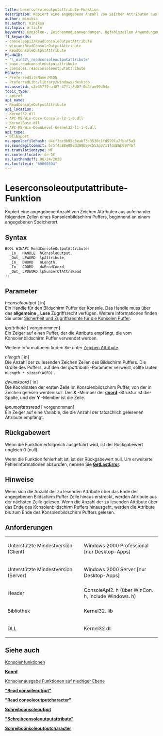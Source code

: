 ```yaml
---
title: Leserconsoleoutputattribute-Funktion
description: Kopiert eine angegebene Anzahl von Zeichen Attributen aus aufeinander folgenden Zellen eines Konsolenbildschirm Puffers, beginnend an einem angegebenen Speicherort.
author: miniksa
ms.author: miniksa
ms.topic: article
keywords: Konsolen-, Zeichenmodusanwendungen, Befehlszeilen Anwendungen, Terminalanwendungen, Konsolen-API
f1_keywords:
- consoleapi2/ReadConsoleOutputAttribute
- wincon/ReadConsoleOutputAttribute
- ReadConsoleOutputAttribute
MS-HAID:
- '\_win32\_readconsoleoutputattribute'
- base.readconsoleoutputattribute
- consoles.readconsoleoutputattribute
MSHAttr:
- PreferredSiteName:MSDN
- PreferredLib:/library/windows/desktop
ms.assetid: c3e35779-a487-47f1-8d07-0d5fae99d54a
topic_type:
- apiref
api_name:
- ReadConsoleOutputAttribute
api_location:
- Kernel32.dll
- API-MS-Win-Core-Console-l2-1-0.dll
- KernelBase.dll
- API-MS-Win-DownLevel-Kernel32-l1-1-0.dll
api_type:
- DllExport
ms.openlocfilehash: d4cf3ac9b85c3eab73c3530c1fd9991a7fbbf5a5
ms.sourcegitcommit: b75f4688e080d300b80c552d0711fdd86b9974bf
ms.translationtype: MT
ms.contentlocale: de-DE
ms.lasthandoff: 08/24/2020
ms.locfileid: "89060394"
---
```

# <a name="readconsoleoutputattribute-function"></a>Leserconsoleoutputattribute-Funktion


Kopiert eine angegebene Anzahl von Zeichen Attributen aus aufeinander folgenden Zellen eines Konsolenbildschirm Puffers, beginnend an einem angegebenen Speicherort.

<a name="syntax"></a>Syntax
------

```C
BOOL WINAPI ReadConsoleOutputAttribute(
  _In_  HANDLE  hConsoleOutput,
  _Out_ LPWORD  lpAttribute,
  _In_  DWORD   nLength,
  _In_  COORD   dwReadCoord,
  _Out_ LPDWORD lpNumberOfAttrsRead
);
```

<a name="parameters"></a>Parameter
----------

*hconsoleoutput* \[ in\]  
Ein Handle für den Bildschirm Puffer der Konsole. Das Handle muss über das **allgemeine \_ Lese** Zugriffsrecht verfügen. Weitere Informationen finden Sie unter [Sicherheit und Zugriffsrechte für die Konsolen Puffer](console-buffer-security-and-access-rights.md).

*lpattribute* \[ vorgenommen\]  
Ein Zeiger auf einen Puffer, der die Attribute empfängt, die vom Konsolenbildschirm Puffer verwendet werden.

Weitere Informationen finden Sie unter [Zeichen Attribute](console-screen-buffers.md#_win32_font_attributes).

*nlength* \[ in\]  
Die Anzahl der zu lesenden Zeichen Zellen des Bildschirm Puffers. Die Größe des Puffers, auf den der *lpattribute* -Parameter verweist, sollte lauten `nLength * sizeof(WORD)` .

*dwumkoord* \[ in\]  
Die Koordinaten der ersten Zelle im Konsolenbildschirm Puffer, von der in Zeichen gelesen werden soll. Der **X** -Member der [**coord**](coord-str.md) -Struktur ist die-Spalte, und der **Y** -Member ist die Zeile.

*lpnumofattrsread* \[ vorgenommen\]  
Ein Zeiger auf eine Variable, die die Anzahl der tatsächlich gelesenen Attribute empfängt.

<a name="return-value"></a>Rückgabewert
------------

Wenn die Funktion erfolgreich ausgeführt wird, ist der Rückgabewert ungleich 0 (null).

Wenn die Funktion fehlerhaft ist, ist der Rückgabewert null. Um erweiterte Fehlerinformationen abzurufen, nennen Sie [**GetLastError**](https://msdn.microsoft.com/library/windows/desktop/ms679360).

<a name="remarks"></a>Hinweise
-------

Wenn sich die Anzahl der zu lesenden Attribute über das Ende der angegebenen Bildschirm Puffer Zeile hinaus erstreckt, werden Attribute aus der nächsten Zeile gelesen. Wenn die Anzahl der zu lesenden Attribute über das Ende des Konsolenbildschirm Puffers hinausgeht, werden die Attribute bis zum Ende des Konsolenbildschirm Puffers gelesen.

<a name="requirements"></a>Anforderungen
------------

<table>
<colgroup>
<col width="50%" />
<col width="50%" />
</colgroup>
<tbody>
<tr class="odd">
<td><p>Unterstützte Mindestversion (Client)</p></td>
<td><p>Windows 2000 Professional [nur Desktop-Apps]</p></td>
</tr>
<tr class="even">
<td><p>Unterstützte Mindestversion (Server)</p></td>
<td><p>Windows 2000 Server [nur Desktop-Apps]</p></td>
</tr>
<tr class="odd">
<td><p>Header</p></td>
<td>ConsoleApi2. h (über WinCon. h, Include Windows. h)</td>
</tr>
<tr class="even">
<td><p>Bibliothek</p></td>
<td>Kernel32. lib</td>
</tr>
<tr class="odd">
<td><p>DLL</p></td>
<td>Kernel32.dll</td>
</tr>
<tr class="even">
</tr>
<tr class="odd">
</tr>
<tr class="even">
</tr>
</tbody>
</table>

## <a name="span-idsee_alsospansee-also"></a><span id="see_also"></span>Siehe auch


[Konsolenfunktionen](console-functions.md)

[**Koord**](coord-str.md)

[Konsolenausgabe Funktionen auf niedriger Ebene](low-level-console-output-functions.md)

[**"Read consoleoutput"**](readconsoleoutput.md)

[**"Read consoleoutputcharacter"**](readconsoleoutputcharacter.md)

[**Schreibconsoleoutput**](writeconsoleoutput.md)

[**"Schreibconsoleoutputattribute"**](writeconsoleoutputattribute.md)

[**Schreibconsoleoutputcharacter**](writeconsoleoutputcharacter.md)

 

 




